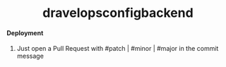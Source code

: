 <h1 align="center">dravelopsconfigbackend</h1>

#### Deployment
1. Just open a Pull Request with #patch | #minor | #major in the commit message